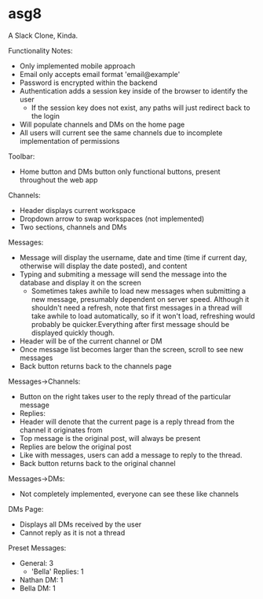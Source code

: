 # asg8

A Slack Clone, Kinda.

Functionality Notes:

- Only implemented mobile approach
- Email only accepts email format 'email@example'
- Password is encrypted within the backend
- Authentication adds a session key inside of the browser to identify the user
  - If the session key does not exist, any paths will just redirect back to the login
- Will populate channels and DMs on the home page
- All users will current see the same channels due to incomplete implementation of permissions

Toolbar:
- Home button and DMs button only functional buttons, present throughout the web app

Channels:
- Header displays current workspace
- Dropdown arrow to swap workspaces (not implemented)
- Two sections, channels and DMs

Messages:
- Message will display the username, date and time (time if current day, otherwise will display the date posted), and content
- Typing and submiting a message will send the message into the database and display it on the screen
    - Sometimes takes awhile to load new messages when submitting a new message, presumably dependent on server speed. Although it shouldn't need a refresh, note that first messages in a thread will take awhile to load automatically, so if it won't load, refreshing would probably be quicker.Everything after first message should be displayed quickly though.
- Header will be of the current channel or DM
- Once message list becomes larger than the screen, scroll to see new messages
- Back button returns back to the channels page


Messages->Channels:
- Button on the right takes user to the reply thread of the particular message
- Replies:
- Header will denote that the current page is a reply thread from the channel it originates from
- Top message is the original post, will always be present
- Replies are below the original post
- Like with messages, users can add a message to reply to the thread.
- Back button returns back to the original channel

Messages->DMs:
- Not completely implemented, everyone can see these like channels

DMs Page:
- Displays all DMs received by the user
- Cannot reply as it is not a thread

Preset Messages:
- General: 3
  - 'Bella' Replies: 1
- Nathan DM: 1
- Bella DM: 1